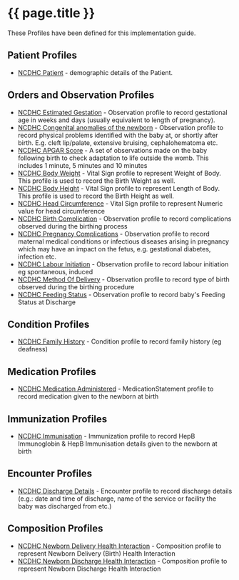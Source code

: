 # {{ page.title }}

These Profiles have been defined for this implementation guide.

## Patient Profiles
* [NCDHC Patient](StructureDefinition-ncdhc-patient.html) - demographic details of the Patient. 

## Orders and Observation Profiles
* [NCDHC Estimated Gestation](StructureDefinition-ncdhc-observation-estimated-gestation.html) - Observation profile to record gestational age in weeks and days (usually equivalent to length of pregnancy). 
* [NCDHC Congenital anomalies of the newborn](StructureDefinition-ncdhc-observation-birth-abnormalities.html) - Observation profile to record physical problems identified with the baby at, or shortly after birth. E.g. cleft lip/palate, extensive bruising, cephalohematoma etc. 
* [NCDHC APGAR Score](StructureDefinition-ncdhc-observation-apgar-score.html) - A set of observations made on the baby following birth to check adaptation to life outside the womb.  This includes 1 minute, 5 minutes and 10 minutes
* [NCDHC Body Weight](StructureDefinition-ncdhc-observation-vitalsign-bodyweight.html) - Vital Sign profile to represent Weight of Body. This profile is used to record the Birth Weight as well.
* [NCDHC Body Height](StructureDefinition-ncdhc-observation-vitalsign-bodyheight.html) - Vital Sign profile to represent Length of Body. This profile is used to record the Birth Height as well.
* [NCDHC Head Circumference](StructureDefinition-ncdhc-observation-vitalsign-headcircum.html) - Vital Sign profile to represent Numeric value for head circumference
* [NCDHC Birth Complication](StructureDefinition-ncdhc-observation-birth-complication.html) - Observation profile to record complications observed during the birthing process
* [NCDHC Pregnancy Complications](StructureDefinition-ncdhc-observation-pregnancy-complication.html) - Observation profile to record maternal medical conditions or infectious diseases arising in pregnancy which may have an impact on the fetus, e.g. gestational diabetes, infection etc.
* [NCDHC Labour Initiation](StructureDefinition-ncdhc-observation-labour-induced.html) - Observation profile to record labour initiation eg spontaneous, induced 
* [NCDHC Method Of Delivery](StructureDefinition-ncdhc-observation-method-of-delivery.html) - Observation profile to record type of birth observed during the birthing procedure 
* [NCDHC Feeding Status](StructureDefinition-ncdhc-observation-feeding-status.html) - Observation profile to record baby's Feeding Status at Discharge  

## Condition Profiles
* [NCDHC Family History](StructureDefinition-ncdhc-condition-family-history.html) - Condition profile to record family history (eg deafness)

## Medication Profiles
* [NCDHC Medication Administered](StructureDefinition-ncdhc-medicationstatement-vitamink.html) - MedicationStatement profile to record medication given to the newborn at birth

## Immunization Profiles
* [NCDHC Immunisation](StructureDefinition-ncdhc-immunization.html) - Immunization profile to record HepB Immunoglobin & HepB Immunisation details given to the newborn at birth

## Encounter Profiles
* [NCDHC Discharge Details](StructureDefinition-ncdhc-encounter-discharge-details.html) - Encounter profile to record discharge details (e.g.: date and time of discharge, name of the service or facility the baby was discharged from etc.)

## Composition Profiles
* [NCDHC Newborn Delivery Health Interaction](StructureDefinition-ncdhc-composition-birth.html) - Composition profile to represent Newborn Delivery (Birth) Health Interaction
* [NCDHC Newborn Discharge Health Interaction](StructureDefinition-ncdhc-composition-discharge.html) - Composition profile to represent Newborn Discharge Health Interaction
